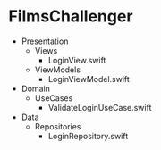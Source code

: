 # FilmsChallenger

- Presentation
  - Views
    - LoginView.swift
  - ViewModels
    - LoginViewModel.swift
- Domain
  - UseCases
    - ValidateLoginUseCase.swift
- Data
  - Repositories
    - LoginRepository.swift
